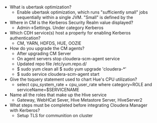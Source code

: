 * What is ubertask optimization?
	* 	Enable ubertask optimization, which runs "sufficiently small" jobs sequentially within a single JVM. "Small" is defined by the 
* Where in CM is the Kerberos Security Realm value displayed?
	*  	Admin->Settings. Under category Kerberos
* Which CDH service(s) host a property for enabling Kerberos authentication?
	* CM, YARN, HDFDS, HUE, OOZIE
* How do you upgrade the CM agents?
	* After upgrading CM Server
	* On agent servers stop cloudera-scm-agent service
	* Updated repo file /etc/yum.repo.d/	 	 
	* $ sudo yum clean all $ sudo yum upgrade 'cloudera-*'
	* $ sudo service cloudera-scm-agent start
* Give the tsquery statement used to chart Hue's CPU utilization?
	* select cpu_system_rate + cpu_user_rate where category=ROLE and serviceName=$SERVICENAME
* Name all the roles that make up the Hive service
	* Gateway, WebHCat Sever, Hive Metastore Server, HiveServer2
* What steps must be completed before integrating Cloudera Manager with Kerberos?
	* Setup TLS for communition on cluster 
	
	
